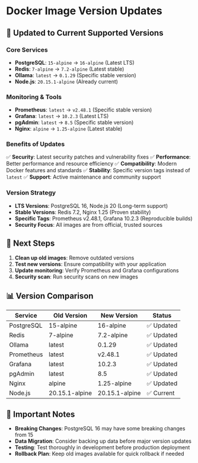 # Docker Image Version Updates

## 🚀 Updated to Current Supported Versions

### Core Services

* **PostgreSQL**: `15-alpine` → `16-alpine` (Latest LTS)
* **Redis**: `7-alpine` → `7.2-alpine` (Latest stable)
* **Ollama**: `latest` → `0.1.29` (Specific stable version)
* **Node.js**: `20.15.1-alpine` (Already current)

### Monitoring & Tools

* **Prometheus**: `latest` → `v2.48.1` (Specific stable version)
* **Grafana**: `latest` → `10.2.3` (Latest LTS)
* **pgAdmin**: `latest` → `8.5` (Specific stable version)
* **Nginx**: `alpine` → `1.25-alpine` (Latest stable)

### Benefits of Updates
✅ **Security**: Latest security patches and vulnerability fixes
✅ **Performance**: Better performance and resource efficiency
✅ **Compatibility**: Modern Docker features and standards
✅ **Stability**: Specific version tags instead of `latest`
✅ **Support**: Active maintenance and community support

### Version Strategy

* **LTS Versions**: PostgreSQL 16, Node.js 20 (Long-term support)
* **Stable Versions**: Redis 7.2, Nginx 1.25 (Proven stability)
* **Specific Tags**: Prometheus v2.48.1, Grafana 10.2.3 (Reproducible builds)
* **Security Focus**: All images are from official, trusted sources

## 🔧 Next Steps

1. **Clean up old images**: Remove outdated versions
2. **Test new versions**: Ensure compatibility with your application
3. **Update monitoring**: Verify Prometheus and Grafana configurations
4. **Security scan**: Run security scans on new images

## 📊 Version Comparison

| Service | Old Version | New Version | Status |
|---------|-------------|-------------|---------|
| PostgreSQL | 15-alpine | 16-alpine | ✅ Updated |
| Redis | 7-alpine | 7.2-alpine | ✅ Updated |
| Ollama | latest | 0.1.29 | ✅ Updated |
| Prometheus | latest | v2.48.1 | ✅ Updated |
| Grafana | latest | 10.2.3 | ✅ Updated |
| pgAdmin | latest | 8.5 | ✅ Updated |
| Nginx | alpine | 1.25-alpine | ✅ Updated |
| Node.js | 20.15.1-alpine | 20.15.1-alpine | ✅ Current |

## 🚨 Important Notes

* **Breaking Changes**: PostgreSQL 16 may have some breaking changes from 15
* **Data Migration**: Consider backing up data before major version updates
* **Testing**: Test thoroughly in development before production deployment
* **Rollback Plan**: Keep old images available for quick rollback if needed
